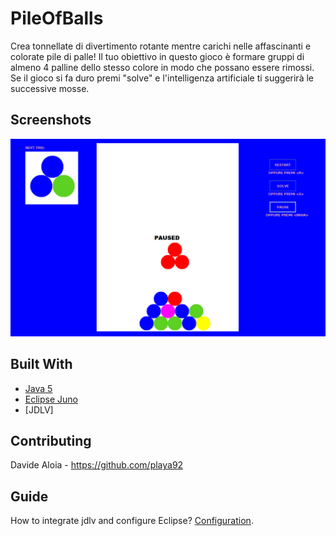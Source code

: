 # PileOfBalls
Crea tonnellate di divertimento rotante mentre carichi nelle affascinanti e colorate pile di palle! 
Il tuo obiettivo in questo gioco è formare gruppi di almeno 4 palline dello stesso colore in modo che possano essere rimossi. 
Se il gioco si fa duro premi "solve" e l'intelligenza artificiale ti suggerirà le successive mosse.

## Screenshots
<img src="images/pileofballs.png"/> 

## Built With

* [Java 5](https://www.inf.unibz.it/~calvanese/teaching/java-docs/5.0/api/ "Java 5") 
* [Eclipse Juno](https://www.eclipse.org/downloads/packages/release/juno)
* [JDLV]

## Contributing

Davide Aloia - https://github.com/playa92

## Guide

How to integrate jdlv and configure Eclipse?
<a href="https://drive.google.com/open?id=1E7Hwpy8YsWPms7uk03D1b6DsNPVEW6jj">Configuration</a>.
